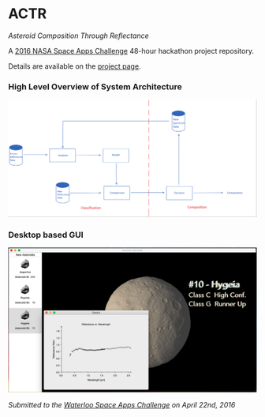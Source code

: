# ACTR #
*Asteroid Composition Through Reflectance*

A [2016 NASA Space Apps Challenge](https://2016.spaceappschallenge.org) 48-hour hackathon project repository.

Details are available on the [project page](https://2016.spaceappschallenge.org/challenges/solar-system/asteroid-mining/projects/actr-asteroid-composition-through-reflectance).

### High Level Overview of System Architecture ###

![System Architecture](/media/system_diagram.png)

### Desktop based GUI ###

![GUI Overview](/media/results_with_plot.png)

*Submitted to the [Waterloo Space Apps Challenge](https://2016.spaceappschallenge.org/locations/waterloo-on-canada) on April 22nd, 2016*